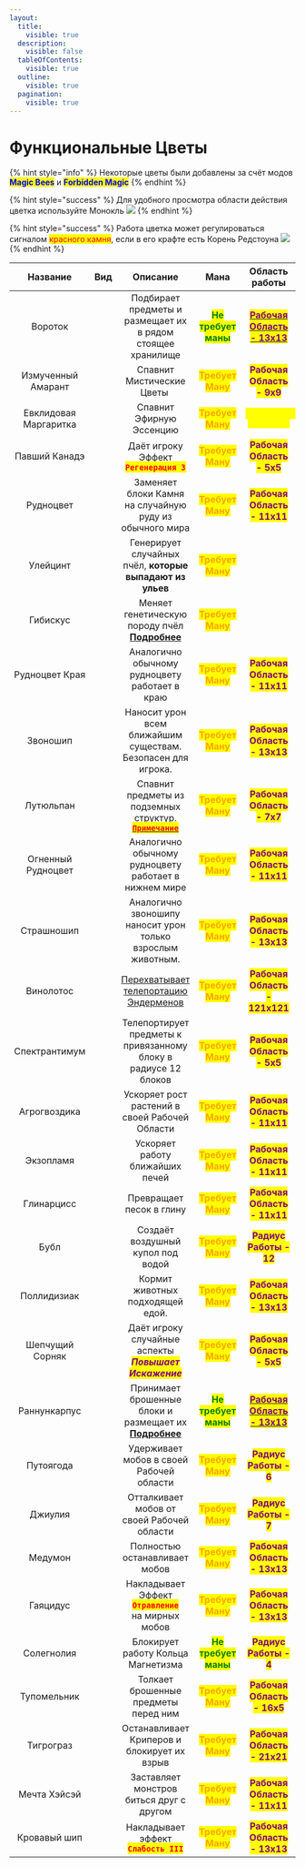 ```yaml
---
layout:
  title:
    visible: true
  description:
    visible: false
  tableOfContents:
    visible: true
  outline:
    visible: true
  pagination:
    visible: true
---
```


# Функциональные Цветы

{% hint style="info" %}
Некоторые цветы были добавлены за счёт модов <mark style="color:blue;">**Magic Bees**</mark> и <mark style="color:blue;">**Forbidden Magic**</mark>
{% endhint %}

{% hint style="success" %}
Для удобного просмотра области действия цветка используйте Монокль ![](https://media.discordapp.net/attachments/1132752657367449731/1133058641608593619/50a4855324ed787a.png)
{% endhint %}

{% hint style="success" %}
Работа цветка может регулироваться сигналом <mark style="color:red;">красного камня</mark>, если в его крафте есть Корень Редстоуна ![](https://media.discordapp.net/attachments/1132752657367449731/1147285246790860881/96cac875f3d7837c.png)&#x20;
{% endhint %}



<table data-column-title-hidden data-view="cards" data-full-width="false"><thead><tr><th align="center">Название</th><th align="center">Вид</th><th align="center">Описание</th><th align="center">Мана</th><th align="center">Область работы</th></tr></thead><tbody><tr><td align="center">Вороток</td><td align="center"><img src="https://media.discordapp.net/attachments/1133048055327899670/1147223764086562907/76ba2728a60d6672.png" alt=""></td><td align="center">Подбирает предметы и размещает их в рядом стоящее хранилище</td><td align="center"><mark style="color:green;"><strong>Не требует маны</strong></mark></td><td align="center"><a data-footnote-ref href="#user-content-fn-1"><mark style="color:purple;"><strong>Рабочая Область - 13х13</strong></mark></a></td></tr><tr><td align="center">Измученный Амарант</td><td align="center"><img src="https://media.discordapp.net/attachments/1133048055327899670/1147223788530966558/da2624d6efdcaf40.png" alt=""></td><td align="center">Спавнит Мистические Цветы <img src="https://cdn.discordapp.com/attachments/1132752515776135289/1132753109312081950/Mystical_Flower_1.gif" alt=""></td><td align="center"><mark style="color:orange;"><strong>Требует Ману</strong></mark></td><td align="center"><mark style="color:purple;"><strong>Рабочая Область - 9х9</strong></mark></td></tr><tr><td align="center">Евклидовая Маргаритка</td><td align="center"><img src="https://media.discordapp.net/attachments/1133048055327899670/1147223826401333368/8e1b4204307b6a59.png" alt=""></td><td align="center">Спавнит Эфирную Эссенцию</td><td align="center"><mark style="color:orange;"><strong>Требует Ману</strong></mark></td><td align="center"><mark style="color:yellow;"><strong><code>Евклидовый Генератор</code></strong></mark></td></tr><tr><td align="center">Павший Канадэ</td><td align="center"><img src="https://media.discordapp.net/attachments/1133048055327899670/1147223873692110950/93649fef4ea0e7af.png" alt=""></td><td align="center">Даёт игроку Эффект <mark style="color:red;"><strong><code>Регенерация 3</code></strong></mark><br></td><td align="center"><mark style="color:orange;"><strong>Требует Ману</strong></mark></td><td align="center"><mark style="color:purple;"><strong>Рабочая Область - 5x5</strong></mark></td></tr><tr><td align="center">Рудноцвет</td><td align="center"><img src="https://media.discordapp.net/attachments/1133048055327899670/1147223902230171808/ccccc9ff61d475fd.png" alt=""></td><td align="center">Заменяет блоки Камня на случайную руду из обычного мира</td><td align="center"><mark style="color:orange;"><strong>Требует Ману</strong></mark></td><td align="center"><mark style="color:purple;"><strong>Рабочая Область - 11х11</strong></mark></td></tr><tr><td align="center">Улейцинт</td><td align="center"><img src="https://media.discordapp.net/attachments/1133048055327899670/1147223926922035220/41224069a09c1d60.png" alt=""></td><td align="center">Генерирует случайных пчёл, <strong>которые выпадают из ульев</strong></td><td align="center"><mark style="color:orange;"><strong>Требует Ману</strong></mark></td><td align="center"></td></tr><tr><td align="center">Гибискус</td><td align="center"><img src="https://media.discordapp.net/attachments/1133048055327899670/1147233708823289866/7967846369d4f339.png" alt=""></td><td align="center">Меняет генетическую породу пчёл<br><a data-footnote-ref href="#user-content-fn-2"><strong>Подробнее</strong></a></td><td align="center"><mark style="color:orange;"><strong>Требует Ману</strong></mark></td><td align="center"></td></tr><tr><td align="center">Рудноцвет Края</td><td align="center"><img src="https://media.discordapp.net/attachments/1133048055327899670/1147224037173497866/e3f65db4e8f9b14d.png" alt=""></td><td align="center">Аналогично обычному рудноцвету работает в краю</td><td align="center"><mark style="color:orange;"><strong>Требует Ману</strong></mark></td><td align="center"><mark style="color:purple;"><strong>Рабочая Область - 11х11</strong></mark></td></tr><tr><td align="center">Звоношип</td><td align="center"><img src="https://media.discordapp.net/attachments/1133048055327899670/1147233222292414644/e946df4a39c46a07.png" alt=""></td><td align="center">Наносит урон всем ближайшим существам.<br>Безопасен для игрока.</td><td align="center"><mark style="color:orange;"><strong>Требует Ману</strong></mark></td><td align="center"><mark style="color:purple;"><strong>Рабочая Область - 13х13</strong></mark></td></tr><tr><td align="center">Лутюльпан</td><td align="center"><img src="https://media.discordapp.net/attachments/1133048055327899670/1147233253405773834/b761a4befb20a50e.png" alt=""></td><td align="center">Спавнит предметы из подземных структур.<br><a data-footnote-ref href="#user-content-fn-3"><mark style="color:red;"><strong><code>Примечание</code></strong></mark></a></td><td align="center"><mark style="color:orange;"><strong>Требует Ману</strong></mark></td><td align="center"><mark style="color:purple;"><strong>Рабочая Область - 7х7</strong></mark></td></tr><tr><td align="center">Огненный Рудноцвет</td><td align="center"><img src="https://media.discordapp.net/attachments/1133048055327899670/1147233285722865774/113664c9e85accd7.png" alt=""></td><td align="center">Аналогично обычному рудноцвету работает в нижнем мире</td><td align="center"><mark style="color:orange;"><strong>Требует Ману</strong></mark></td><td align="center"><mark style="color:purple;"><strong>Рабочая Область - 11х11</strong></mark></td></tr><tr><td align="center">Страшношип</td><td align="center"><img src="https://media.discordapp.net/attachments/1133048055327899670/1147246060645912676/bced4c9bdd986387.png" alt=""></td><td align="center">Аналогично звоношипу наносит урон только взрослым животным.</td><td align="center"><mark style="color:orange;"><strong>Требует Ману</strong></mark></td><td align="center"><mark style="color:purple;"><strong>Рабочая Область - 13x13</strong></mark></td></tr><tr><td align="center">Винолотос</td><td align="center"><img src="https://media.discordapp.net/attachments/1133048055327899670/1147233359395823727/d1383b00859c1d1a.png" alt=""></td><td align="center"><a data-footnote-ref href="#user-content-fn-4">Перехватывает телепортацию Эндерменов</a></td><td align="center"><mark style="color:orange;"><strong>Требует Ману</strong></mark></td><td align="center"><mark style="color:purple;"><strong>Рабочая Область - 121х121</strong></mark></td></tr><tr><td align="center">Спектрантимум</td><td align="center"><img src="https://media.discordapp.net/attachments/1133048055327899670/1147233434247372820/a17ce088f65891ef.png" alt=""></td><td align="center">Телепортирует предметы к привязанному блоку в радиусе 12 блоков</td><td align="center"><mark style="color:orange;"><strong>Требует Ману</strong></mark></td><td align="center"><mark style="color:purple;"><strong>Рабочая Область - 5х5</strong></mark></td></tr><tr><td align="center">Агрогвоздика</td><td align="center"><img src="https://media.discordapp.net/attachments/1133048055327899670/1147233473040486542/896247ec29c8f082.png" alt=""></td><td align="center">Ускоряет рост растений в своей Рабочей Области<br></td><td align="center"><mark style="color:orange;"><strong>Требует Ману</strong></mark></td><td align="center"><mark style="color:purple;"><strong>Рабочая Область - 11х11</strong></mark></td></tr><tr><td align="center">Экзопламя</td><td align="center"><img src="https://media.discordapp.net/attachments/1133048055327899670/1147233515688169502/d18725c13fb4d161.png" alt=""></td><td align="center">Ускоряет работу ближайших печей</td><td align="center"><mark style="color:orange;"><strong>Требует Ману</strong></mark></td><td align="center"><mark style="color:purple;"><strong>Рабочая Область - 11х11</strong></mark></td></tr><tr><td align="center">Глинарцисс</td><td align="center"><img src="https://media.discordapp.net/attachments/1133048055327899670/1147233564308557905/bcf72472788057a3.png" alt=""></td><td align="center">Превращает песок в глину</td><td align="center"><mark style="color:orange;"><strong>Требует Ману</strong></mark></td><td align="center"><mark style="color:purple;"><strong>Рабочая Область - 11х11</strong></mark></td></tr><tr><td align="center">Бубл</td><td align="center"><img src="https://media.discordapp.net/attachments/1133048055327899670/1147233610764652604/cb1f39e9352e08f5.png" alt=""></td><td align="center">Создаёт воздушный купол под водой</td><td align="center"><mark style="color:orange;"><strong>Требует Ману</strong></mark></td><td align="center"> <mark style="color:purple;"><strong>Радиус Работы - 12</strong></mark></td></tr><tr><td align="center">Поллидизиак</td><td align="center"><img src="https://media.discordapp.net/attachments/1133048055327899670/1147233676795584532/b01bd77af164b078.png" alt=""></td><td align="center">Кормит животных подходящей едой.<br></td><td align="center"><mark style="color:orange;"><strong>Требует Ману</strong></mark></td><td align="center"><mark style="color:purple;"><strong>Рабочая Область - 13х13</strong></mark></td></tr><tr><td align="center">Шепчущий Сорняк</td><td align="center"><img src="https://media.discordapp.net/attachments/1133048055327899670/1147223974514794589/9b2f4a775485912a.png" alt=""></td><td align="center">Даёт игроку случайные аспекты<img src="https://cdn.discordapp.com/attachments/1147266380333330582/1147267396965519412/--1.gif" alt=""><br><em><mark style="color:purple;"><strong>Повышает Искажение</strong></mark></em></td><td align="center"><mark style="color:orange;"><strong>Требует Ману</strong></mark></td><td align="center"><mark style="color:purple;"><strong>Рабочая Область - 5х5</strong></mark></td></tr><tr><td align="center">Раннункарпус</td><td align="center"><img src="https://media.discordapp.net/attachments/1133048055327899670/1147233767631630346/763d6349a9773c98.png" alt=""></td><td align="center">Принимает брошенные блоки и размещает их<br><a data-footnote-ref href="#user-content-fn-5"><strong>Подробнее</strong></a></td><td align="center"><mark style="color:green;"><strong>Не требует маны</strong></mark></td><td align="center"><a data-footnote-ref href="#user-content-fn-6"><mark style="color:purple;"><strong>Рабочая Область - 13х13</strong></mark></a></td></tr><tr><td align="center">Путоягода</td><td align="center"><img src="https://media.discordapp.net/attachments/1133048055327899670/1147233822421823589/64bd427dcbdf595c.png" alt=""></td><td align="center">Удерживает мобов в своей Рабочей области</td><td align="center"><mark style="color:orange;"><strong>Требует Ману</strong></mark></td><td align="center"> <mark style="color:purple;"><strong>Радиус Работы - 6</strong></mark></td></tr><tr><td align="center">Джиулия</td><td align="center"><img src="https://media.discordapp.net/attachments/1133048055327899670/1147233869951680653/1784d25e1789fd12.png" alt=""></td><td align="center">Отталкивает мобов от своей Рабочей области</td><td align="center"><mark style="color:orange;"><strong>Требует Ману</strong></mark></td><td align="center"> <mark style="color:purple;"><strong>Радиус Работы - 7</strong></mark></td></tr><tr><td align="center">Медумон</td><td align="center"><img src="https://media.discordapp.net/attachments/1133048055327899670/1147246161627975791/a5973ace2ee135fc.png" alt=""></td><td align="center">Полностью останавливает мобов</td><td align="center"><mark style="color:orange;"><strong>Требует Ману</strong></mark></td><td align="center"><mark style="color:purple;"><strong>Рабочая Область - 13х13</strong></mark></td></tr><tr><td align="center">Гаяцидус</td><td align="center"><img src="https://media.discordapp.net/attachments/1133048055327899670/1147233889073504347/c009ba005a00becb.png" alt=""></td><td align="center">Накладывает Эффект<br><mark style="color:red;"><strong><code>Отравление</code></strong></mark> <br>на мирных мобов</td><td align="center"><mark style="color:orange;"><strong>Требует Ману</strong></mark></td><td align="center"><mark style="color:purple;"><strong>Рабочая Область - 13х13</strong></mark></td></tr><tr><td align="center">Солегнолия</td><td align="center"><img src="https://media.discordapp.net/attachments/1133048055327899670/1147233942416666684/8448bf0ceef6bb95.png" alt=""></td><td align="center">Блокирует работу Кольца Магнетизма<br></td><td align="center"><mark style="color:green;"><strong>Не требует маны</strong></mark></td><td align="center"> <mark style="color:purple;"><strong>Радиус Работы - 4</strong></mark> </td></tr><tr><td align="center">Тупомельник</td><td align="center"><img src="https://media.discordapp.net/attachments/1133048055327899670/1147233330442539179/84f1c84d3023815f.png" alt=""></td><td align="center">Толкает брошенные предметы перед ним<br></td><td align="center"><mark style="color:orange;"><strong>Требует Ману</strong></mark></td><td align="center"><mark style="color:purple;"><strong>Рабочая Область - 16х5</strong></mark></td></tr><tr><td align="center">Тигрограз</td><td align="center"><img src="https://media.discordapp.net/attachments/1133048055327899670/1147246237280653372/6401cfe66a099945.png" alt=""></td><td align="center">Останавливает Криперов и блокирует их взрыв</td><td align="center"><mark style="color:orange;"><strong>Требует Ману</strong></mark></td><td align="center"><mark style="color:purple;"><strong>Рабочая Область - 21х21</strong></mark></td></tr><tr><td align="center">Мечта Хэйсэй</td><td align="center"><img src="https://media.discordapp.net/attachments/1133048055327899670/1147246259393019904/3852aa413d146679.png" alt=""></td><td align="center">Заставляет монстров биться друг с другом</td><td align="center"><mark style="color:orange;"><strong>Требует Ману</strong></mark></td><td align="center"><mark style="color:purple;"><strong>Рабочая Область - 11х11</strong></mark></td></tr><tr><td align="center">Кровавый шип</td><td align="center"><img src="https://media.discordapp.net/attachments/1133048055327899670/1147246306067234837/2d47c17ec5c01e8c.png" alt=""></td><td align="center">Накладывает эффект<br><mark style="color:red;"><strong><code>Слабость III</code></strong></mark></td><td align="center"><mark style="color:orange;"><strong>Требует Ману</strong></mark></td><td align="center"><mark style="color:purple;"><strong>Рабочая Область - 13x13</strong></mark></td></tr></tbody></table>

[^1]: При наличии маны область действия цветка возрастает до 21х21 блоков

[^2]: Скормите цветку любую пчелу с <mark style="color:red;">Низкой породой</mark> и по прошествию \
    **`15 минут`** вы получите эту же пчелу, но уже с <mark style="color:green;">Чистой породой</mark>

[^3]: <mark style="color:red;">**На проекте**</mark>** **<mark style="color:yellow;">**Loliland**</mark>** **<mark style="color:red;">**функционал цветка отключён!**</mark>

[^4]: Предотвращает телепортацию любого эндермена, вместо этого он будет телепортирован на позицию цветка

[^5]: Для определения того, где будет установка - поставьте 1 блок под почву с цветком, а 2 блок туда, где должны быть размещены выпавшие блоки.

[^6]: При наличии маны область действия цветка возрастает до 17х17 блоков
